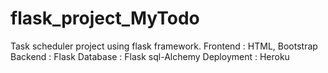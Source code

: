 # flask_project_MyTodo
 
 Task scheduler project using flask framework.
 Frontend : HTML, Bootstrap
 Backend : Flask
 Database : Flask sql-Alchemy
 Deployment : Heroku
